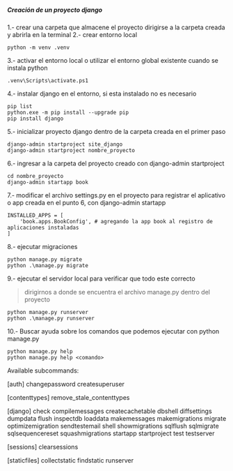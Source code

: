 ##### Creación de un proyecto django

1.- crear una carpeta que almacene el proyecto
    dirigirse a la carpeta creada y abrirla en la terminal
2.- crear entorno local

```
python -m venv .venv
```

3.- activar el entorno local o utilizar el entorno global existente cuando se instala python

```
.venv\Scripts\activate.ps1
```

4.- instalar django en el entorno, si esta instalado no es necesario

```
pip list
python.exe -m pip install --upgrade pip
pip install django
```

5.- inicializar proyecto django dentro de la carpeta creada en el primer paso

```
django-admin startproject site_django
django-admin startproject nombre_proyecto
```

6.- ingresar a la carpeta del proyecto creado con django-admin startproject

```
cd nombre_proyecto
django-admin startapp book
```

7.- modificar el archivo settings.py en el proyecto para registrar el aplicativo o app creada en el punto 6, con django-admin startapp

```
INSTALLED_APPS = [
    'book.apps.BookConfig', # agregando la app book al registro de aplicaciones instaladas
]
```

8.- ejecutar migraciones

```
python manage.py migrate
python .\manage.py migrate
```

9.- ejecutar el servidor local para verificar que todo este correcto

> dirigirnos a donde se encuentra el archivo manage.py dentro del proyecto

```
python manage.py runserver
python .\manage.py runserver
```

10.- Buscar ayuda sobre los comandos que podemos ejecutar con python manage.py

```
python manage.py help
python manage.py help <comando>
```

Available subcommands:

[auth]
    changepassword
    createsuperuser

[contenttypes]
    remove_stale_contenttypes

[django]
    check
    compilemessages
    createcachetable
    dbshell
    diffsettings
    dumpdata
    flush
    inspectdb
    loaddata
    makemessages
    makemigrations
    migrate
    optimizemigration
    sendtestemail
    shell
    showmigrations
    sqlflush
    sqlmigrate
    sqlsequencereset
    squashmigrations
    startapp
    startproject
    test
    testserver

[sessions]
    clearsessions

[staticfiles]
    collectstatic
    findstatic
    runserver
